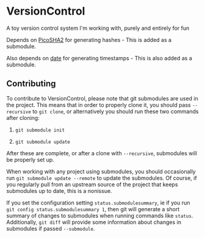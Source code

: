 # VersionControl
A toy version control system I'm working with, purely and entirely for fun

Depends on [PicoSHA2](https://github.com/okdshin/PicoSHA2) for generating hashes -
This is added as a submodule.

Also depends on [date](https://github.com/HowardHinnant/date) for generating 
timestamps - This is also added as a submodule.

## Contributing
To contribute to VersionControl, please note that git submodules are used in the
project. This means that in order to properly clone it, you should pass
`--recursive` to `git clone`, or alternatively you should run these two commands
after cloning:

1. `git submodule init`

2. `git submodule update`

After these are complete, or after a clone with `--recursive`, submodules will be
properly set up.

When working with any project using submodules, you should occasionally run `git
submodule update --remote` to update the submodules. Of course, if you regularly
pull from an upstream source of the project that keeps submodules up to date, this
is a nonissue.

If you set the configuration setting `status.submodulesummary`, ie if you run `git
config status.submodulesummary 1`, then git will generate a short summary of
changes to submodules when running commands like `status`. Additionally, `git
diff` will provide some information about changes in submodules if passed
`--submodule`.
